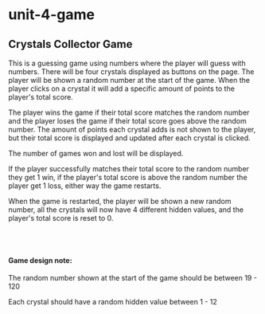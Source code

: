 # unit-4-game
<h2>Crystals Collector Game</h2>

<p>This is a guessing game using numbers where the player will guess with numbers.
There will be four crystals displayed as buttons on the page.
The player will be shown a random number at the start of the game.
When the player clicks on a crystal it will add a specific amount of points to the player's total score.</p>
<p>The player wins the game if their total score matches the random number and the player loses the game if their total score goes above the random number.
The amount of points each crystal adds is not shown to the player, but their total score is displayed and updated after each crystal is clicked.</p>
<p>The number of games won and lost will be displayed.</p>
<p>If the player successfully matches their total score to the random number they get 1 win, if the player's total score is above the random number the player get 1 loss, either way the game restarts.</P>
<p>When the game is restarted, the player will be shown a new random number, all the crystals will now have 4 different hidden values, and the player's total score is reset to 0.</p>
<br><br>
<h4>Game design note:</h4>
<p>The random number shown at the start of the game should be between 19 - 120</p>
<p>Each crystal should have a random hidden value between 1 - 12</p>
